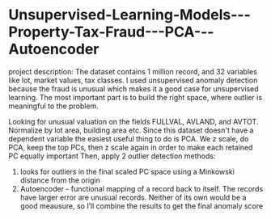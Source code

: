 # Unsupervised-Learning-Models---Property-Tax-Fraud---PCA---Autoencoder
project description:
The dataset contains 1 million record, and 32 variables like lot, market values, tax classes. I used unsupervised anomaly detection because the fraud is unusual which makes it a good case for unsupervised learning. The most important part is to build the right space, where outlier is meaningful to the problem.

Looking for unusual valuation on the fields FULLVAL, AVLAND, and AVTOT. Normalize by lot area, building area etc. Since this dataset doesn't have a dependent variable the easiest useful thing to do is PCA. We z scale, do PCA, keep the top PCs, then z scale again in order to make each retained PC equally important
Then, apply 2 outlier detection methods:
1. looks for outliers in the final scaled PC space using a Minkowski distance from the origin
2. Autoencoder - functional mapping of a record back to itself. The records have larger error are unusual records.
Neither of its own would be a good meausure, so I’ll combine the results to get the final anomaly score
